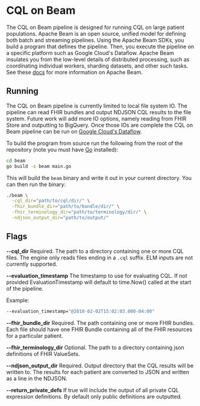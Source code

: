 # CQL on Beam

The CQL on Beam pipeline is designed for running CQL on large patient
populations. Apache Beam is an open source, unified model for defining both
batch and streaming pipelines. Using the Apache Beam SDKs, you build a program
that defines the pipeline. Then, you execute the pipeline on a specific platform
such as Google Cloud's Dataflow. Apache Beam insulates you from the low-level
details of distributed processing, such as coordinating individual workers,
sharding datasets, and other such tasks. See these
[docs](https://cloud.google.com/dataflow/docs/concepts/beam-programming-model)
for more information on Apache Beam.

## Running

The CQL on Beam pipeline is currently limited to local file system IO. The
pipeline can read FHIR bundles and output NDJSON CQL results to the file system.
Future work will add more IO options, namely reading from FHIR Store and
outputting to BigQuery. Once those IOs are complete the CQL on Beam pipeline can
be run on [Google Cloud's Dataflow](https://cloud.google.com/dataflow/docs/quickstarts/create-pipeline-go).

To build the program from source run the following from the root of the
repository (note you must have [Go](https://go.dev/dl/) installed):

```bash
cd beam
go build -o beam main.go
```

This will build the `beam` binary and write it out in your current directory. You
can then run the binary:

```bash
./beam \
  -cql_dir="path/to/cql/dir/" \
  -fhir_bundle_dir="path/to/bundle/dir/" \
  -fhir_terminology_dir="path/to/terminology/dir/" \
  -ndjson_output_dir="path/to/output/"
```

## Flags

**--cql_dir** Required. The path to a directory containing one or more CQL
files. The engine only reads files ending in a `.cql` suffix. ELM inputs are
not currently supported.

**--evaluation_timestamp** The timestamp to use for evaluating CQL. If not
provided EvaluationTimestamp will default to time.Now() called at the start of
the pipeline.

Example:

```bash
--evaluation_timestamp="@2018-02-02T15:02:03.000-04:00"
```

**--fhir_bundle_dir** Required. The path containing one or more FHIR bundles.
Each file should have one FHIR Bundle containing all of the FHIR resources for a
particular patient.

**--fhir_terminology_dir** Optional. The path to a directory containing json
definitions of FHIR ValueSets.

**--ndjson_output_dir** Required. Output directory that the CQL results will be
written to. The results for each patient are converted to JSON and written as a
line in the NDJSON.

**--return_private_defs** If true will include the output of all private CQL
expression definitions. By default only public definitions are outputted.






